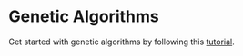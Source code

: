 # Genetic Algorithms

Get started with genetic algorithms by following this [tutorial](https://www.cologne-intelligence.de/blog/genetische-algorithmen).
